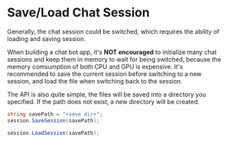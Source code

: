 # Save/Load Chat Session

Generally, the chat session could be switched, which requires the ability of loading and saving session.

When building a chat bot app, it's **NOT encouraged** to initialize many chat sessions and keep them in memory to wait for being switched, because the memory comsumption of both CPU and GPU is expensive. It's recommended to save the current session before switching to a new session, and load the file when switching back to the session.

The API is also quite simple, the files will be saved into a directory you specified. If the path does not exist, a new directory will be created.

```cs
string savePath = "<save dir>";
session.SaveSession(savePath);

session.LoadSession(savePath);
```
